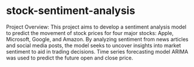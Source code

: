 # stock-sentiment-analysis
Project Overview:
This project aims to develop a sentiment analysis model to predict the movement of stock prices for four major stocks: Apple, Microsoft, Google, and Amazon. By analyzing sentiment from news articles and social media posts, the model seeks to uncover insights into market sentiment to aid in trading decisions.
Time series forecasting model ARIMA was used to predict the future open and close price.
